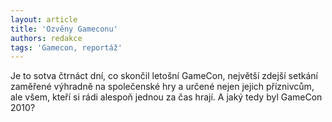 ```yaml
---
layout: article
title: 'Ozvěny Gameconu'
authors: redakce
tags: 'Gamecon, reportáž'
---
```


Je to sotva čtrnáct dní, co skončil letošní
GameCon, největší zdejší setkání
zaměřené výhradně na společenské
hry a určené nejen jejich příznivcům,
ale všem, kteří si rádi alespoň
jednou za čas hrají. A jaký tedy byl
GameCon 2010?
